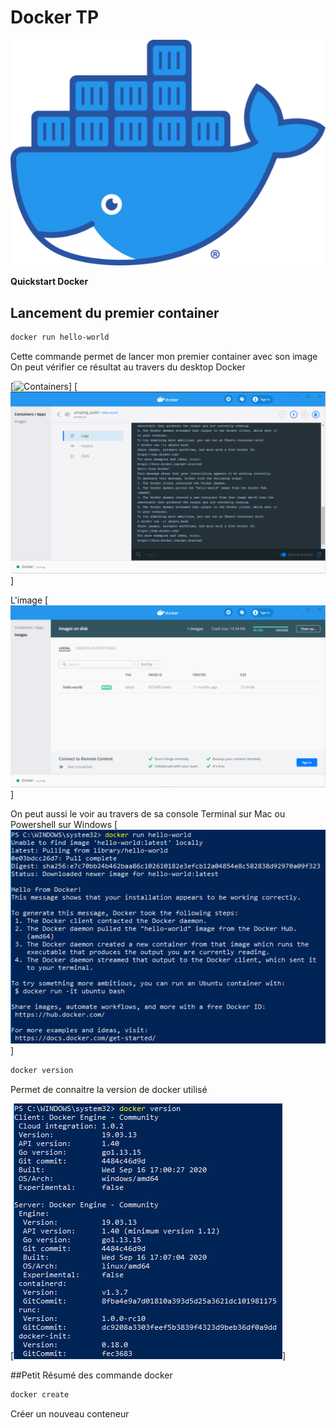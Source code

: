 # Docker TP

[![Docker](.\asset\Moby-logo.png)](https://www.docker.com/)

**Quickstart Docker** 

## Lancement du premier container
```sh
docker run hello-world
```
Cette commande permet de lancer mon premier container avec son image 
On peut vérifier ce résultat au travers du desktop Docker

[![Containers](..\asset\Containers.PNG )]
[![Containers](.\asset\Containers2.PNG)]

L'image
[![Image](.\asset\images_docker.PNG)]

On peut aussi le voir au travers de sa console Terminal sur Mac ou Powershell sur Windows
[![Docker Run](.\asset\Docker_run_Powershell.PNG)]

```sh
docker version
```
Permet de connaitre la version de docker utilisé

[![Docker_version](.\asset\Docker_version.PNG)]

##Petit Résumé des commande docker

```sh
docker create 
```
Créer un nouveau conteneur

